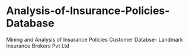 # Analysis-of-Insurance-Policies-Database
Mining and Analysis of Insurance Policies Customer Databse- Landmark Insurance Brokers Pvt Ltd
